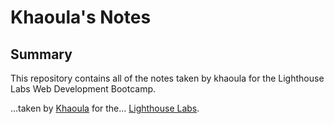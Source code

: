 # Khaoula's Notes

## Summary 
This repository contains all of the notes taken by khaoula for the Lighthouse Labs Web Development Bootcamp.

...taken by [Khaoula](https://github.com/khaoulamouanniss) for the... [Lighthouse Labs](https://www.lighthouselabs.ca/).
